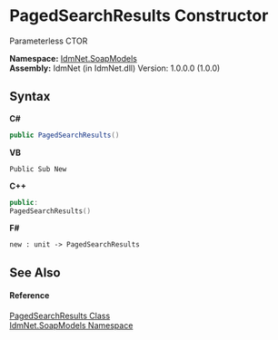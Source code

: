 # PagedSearchResults Constructor 
 

Parameterless CTOR

**Namespace:**&nbsp;<a href="N_IdmNet_SoapModels">IdmNet.SoapModels</a><br />**Assembly:**&nbsp;IdmNet (in IdmNet.dll) Version: 1.0.0.0 (1.0.0)

## Syntax

**C#**<br />
``` C#
public PagedSearchResults()
```

**VB**<br />
``` VB
Public Sub New
```

**C++**<br />
``` C++
public:
PagedSearchResults()
```

**F#**<br />
``` F#
new : unit -> PagedSearchResults
```


## See Also


#### Reference
<a href="T_IdmNet_SoapModels_PagedSearchResults">PagedSearchResults Class</a><br /><a href="N_IdmNet_SoapModels">IdmNet.SoapModels Namespace</a><br />